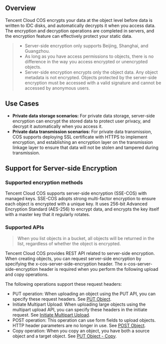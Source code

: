 ## Overview

Tencent Cloud COS encrypts your data at the object level before data is written to IDC disks, and automatically decrypts it when you access data. The encryption and decryption operations are completed in servers, and the encryption feature can effectively protect your static data.

>- Server-side encryption only supports Beijing, Shanghai, and Guangzhou.
> - As long as you have access permissions to objects, there is no difference in the way you access encrypted or unencrypted objects.
> - Server-side encryption encrypts only the object data. Any object metadata is not encrypted. Objects protected by the server-side encryption must be accessed with a valid signature and cannot be accessed by anonymous users.

## Use Cases

-  **Private data storage scenarios:** For private data storage, server-side encryption can encrypt the stored data to protect user privacy, and decrypt it automatically when you access it.
-  **Private data transmission scenarios:** For private data transmission, COS supports deploying SSL certificate with HTTPS to implement encryption, and establishing an encryption layer on the transmission linkage layer to ensure that data will not be stolen and tampered during transmission.

## Support for Server-side Encryption

### Supported encryption methods

Tencent Cloud COS supports server-side encryption (SSE-COS) with managed keys. SSE-COS adopts strong multi-factor encryption to ensure each object is encrypted with a unique key. It uses 256-bit Advanced Encryption Standard (AES-256) to encrypt data, and encrypts the key itself with a master key that it regularly rotates.

### Supported APIs

>When you list objects in a bucket, all objects will be returned in the list, regardless of whether the object is encrypted.

Tencent Cloud COS provides REST API related to server-side encryption. When creating objects, you can request server-side encryption by specifying the x-cos-server-side-encryption header. The x-cos-server-side-encryption header is required when you perform the following upload and copy operations.

The following operations support these request headers:

-  PUT operation: When uploading an object using the PUT API, you can specify these request headers. See [PUT Object](https://intl.cloud.tencent.com/document/product/436/7749).
-  Initiate Multipart Upload: When uploading large objects using the multipart upload API, you can specify these headers in the initiate request. See [Initiate Multipart Upload](https://intl.cloud.tencent.com/document/product/436/7746).
-  POST operation: This operation can use form fields to upload objects. HTTP header parameters are no longer in use. See [POST Object](https://intl.cloud.tencent.com/document/product/436/14690).
-  Copy operation: When you copy an object, you have both a source object and a target object. See [PUT Object - Copy](https://intl.cloud.tencent.com/document/product/436/10881).

